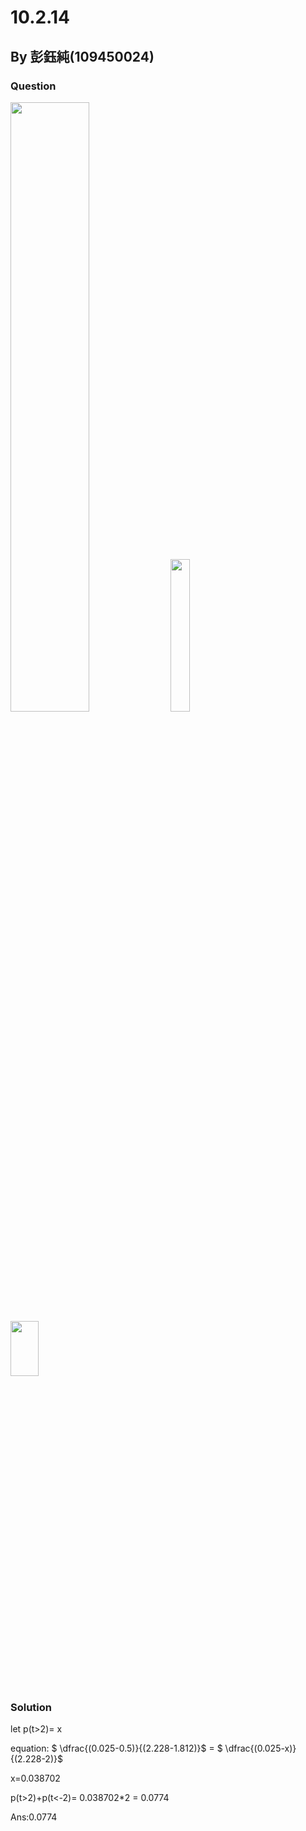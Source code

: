 # 10.2.14

## By 彭鈺純(109450024)

### Question
<img width="50%" height="50%" src="https://github.com/KeddyPeng/202402-Statistics/blob/main/%E6%88%AA%E5%9C%96%202024-03-09%20%E4%B8%8B%E5%8D%888.47.39.png">
<img width="25%" height="25%" src="https://github.com/KeddyPeng/202402-Statistics/blob/main/%E6%88%AA%E5%9C%96%202024-03-09%20%E4%B8%8B%E5%8D%889.29.43.png">
<img width="30%" height="15%" src="https://github.com/KeddyPeng/202402-Statistics/blob/main/%E6%88%AA%E5%9C%96%202024-03-09%20%E4%B8%8B%E5%8D%889.30.26.png">

### Solution
let p(t>2)= x 

equation: $` \dfrac{(0.025-0.5)}{(2.228-1.812)}`$ = $` \dfrac{(0.025-x)}{(2.228-2)}`$ 

x=0.038702

p(t>2)+p(t<-2)= 0.038702*2 = 0.0774

Ans:0.0774
